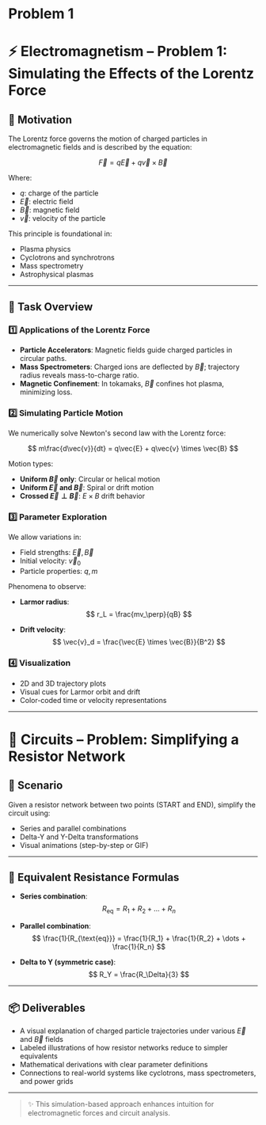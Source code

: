 # Problem 1
# ⚡ Electromagnetism – Problem 1: Simulating the Effects of the Lorentz Force

## 🎯 Motivation

The Lorentz force governs the motion of charged particles in electromagnetic fields and is described by the equation:

$$
\vec{F} = q\vec{E} + q\vec{v} \times \vec{B}
$$

Where:

- $q$: charge of the particle  
- $\vec{E}$: electric field  
- $\vec{B}$: magnetic field  
- $\vec{v}$: velocity of the particle

This principle is foundational in:

- Plasma physics  
- Cyclotrons and synchrotrons  
- Mass spectrometry  
- Astrophysical plasmas

---

## 🧪 Task Overview

### 1️⃣ Applications of the Lorentz Force

- **Particle Accelerators**: Magnetic fields guide charged particles in circular paths.  
- **Mass Spectrometers**: Charged ions are deflected by $\vec{B}$; trajectory radius reveals mass-to-charge ratio.  
- **Magnetic Confinement**: In tokamaks, $\vec{B}$ confines hot plasma, minimizing loss.

### 2️⃣ Simulating Particle Motion

We numerically solve Newton's second law with the Lorentz force:

$$
m\frac{d\vec{v}}{dt} = q\vec{E} + q\vec{v} \times \vec{B}
$$

Motion types:

- **Uniform $\vec{B}$ only**: Circular or helical motion  
- **Uniform $\vec{E}$ and $\vec{B}$**: Spiral or drift motion  
- **Crossed $\vec{E} \perp \vec{B}$**: $E \times B$ drift behavior

### 3️⃣ Parameter Exploration

We allow variations in:

- Field strengths: $\vec{E}, \vec{B}$  
- Initial velocity: $\vec{v}_0$  
- Particle properties: $q, m$

Phenomena to observe:

- **Larmor radius**:  
  $$
  r_L = \frac{mv_\perp}{qB}
  $$

- **Drift velocity**:  
  $$
  \vec{v}_d = \frac{\vec{E} \times \vec{B}}{B^2}
  $$

### 4️⃣ Visualization

- 2D and 3D trajectory plots  
- Visual cues for Larmor orbit and drift  
- Color-coded time or velocity representations

---

# 🔌 Circuits – Problem: Simplifying a Resistor Network

## 🎯 Scenario

Given a resistor network between two points (START and END), simplify the circuit using:

- Series and parallel combinations  
- Delta-Y and Y-Delta transformations  
- Visual animations (step-by-step or GIF)

---

## 🧮 Equivalent Resistance Formulas

- **Series combination**:  
  $$
  R_{\text{eq}} = R_1 + R_2 + \dots + R_n
  $$

- **Parallel combination**:  
  $$
  \frac{1}{R_{\text{eq}}} = \frac{1}{R_1} + \frac{1}{R_2} + \dots + \frac{1}{R_n}
  $$

- **Delta to Y (symmetric case)**:  
  $$
  R_Y = \frac{R_\Delta}{3}
  $$

---

## 📦 Deliverables

- A visual explanation of charged particle trajectories under various $\vec{E}$ and $\vec{B}$ fields  
- Labeled illustrations of how resistor networks reduce to simpler equivalents  
- Mathematical derivations with clear parameter definitions  
- Connections to real-world systems like cyclotrons, mass spectrometers, and power grids

---

> ✨ This simulation-based approach enhances intuition for electromagnetic forces and circuit analysis.

